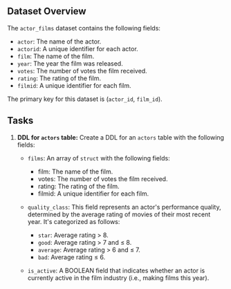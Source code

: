 ## Dataset Overview
The `actor_films` dataset contains the following fields:

- `actor`: The name of the actor.
- `actorid`: A unique identifier for each actor.
- `film`: The name of the film.
- `year`: The year the film was released.
- `votes`: The number of votes the film received.
- `rating`: The rating of the film.
- `filmid`: A unique identifier for each film.

The primary key for this dataset is (`actor_id`, `film_id`).

## Tasks

1. **DDL for `actors` table:** Create a DDL for an `actors` table with the following fields:
    - `films`: An array of `struct` with the following fields:
		- film: The name of the film.
		- votes: The number of votes the film received.
		- rating: The rating of the film.
		- filmid: A unique identifier for each film.

    - `quality_class`: This field represents an actor's performance quality, determined by the average rating of movies of their most recent year. It's categorized as follows:
		- `star`: Average rating > 8.
		- `good`: Average rating > 7 and ≤ 8.
		- `average`: Average rating > 6 and ≤ 7.
		- `bad`: Average rating ≤ 6.
    - `is_active`: A BOOLEAN field that indicates whether an actor is currently active in the film industry (i.e., making films this year).
    